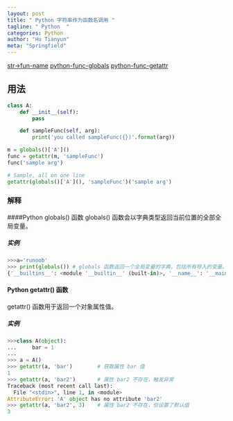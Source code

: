 ```yaml
---
layout: post
title: " Python 字符串作为函数名调用 "
tagline: " Python  "
categories: Python
author: "Hu Tianyun"
meta: "Springfield"
---
```

[str->fun-name](https://stackoverflow.com/questions/3061/calling-a-function-of-a-module-by-using-its-name-a-string)
[python-func-globals](http://www.runoob.com/python/python-func-globals.html)
[python-func-getattr](http://www.runoob.com/python/python-func-getattr.html)
## 用法
```python
class A:
    def __init__(self):
        pass

    def sampleFunc(self, arg):
        print('you called sampleFunc({})'.format(arg))

m = globals()['A']()
func = getattr(m, 'sampleFunc')
func('sample arg')

# Sample, all on one line
getattr(globals()['A'](), 'sampleFunc')('sample arg')
```

### 解释

####Python globals() 函数
globals() 函数会以字典类型返回当前位置的全部全局变量。
##### 实例
```python
>>>a='runoob'
>>> print(globals()) # globals 函数返回一个全局变量的字典，包括所有导入的变量。
{'__builtins__': <module '__builtin__' (built-in)>, '__name__': '__main__', '__doc__': None, 'a': 'runoob', '__package__': None}
```

#### Python getattr() 函数
getattr() 函数用于返回一个对象属性值。
##### 实例
```python
>>>class A(object):
...     bar = 1
... 
>>> a = A()
>>> getattr(a, 'bar')        # 获取属性 bar 值
1
>>> getattr(a, 'bar2')       # 属性 bar2 不存在，触发异常
Traceback (most recent call last):
  File "<stdin>", line 1, in <module>
AttributeError: 'A' object has no attribute 'bar2'
>>> getattr(a, 'bar2', 3)    # 属性 bar2 不存在，但设置了默认值
3
```